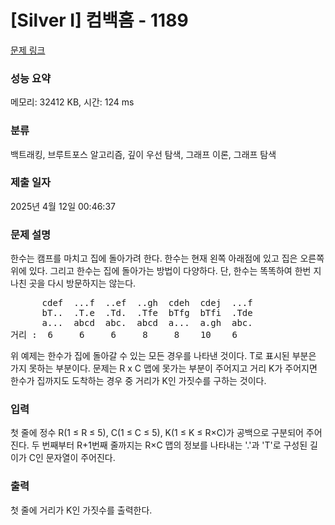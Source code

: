 # [Silver I] 컴백홈 - 1189 

[문제 링크](https://www.acmicpc.net/problem/1189) 

### 성능 요약

메모리: 32412 KB, 시간: 124 ms

### 분류

백트래킹, 브루트포스 알고리즘, 깊이 우선 탐색, 그래프 이론, 그래프 탐색

### 제출 일자

2025년 4월 12일 00:46:37

### 문제 설명

<p>한수는 캠프를 마치고 집에 돌아가려 한다. 한수는 현재 왼쪽 아래점에 있고 집은 오른쪽 위에 있다. 그리고 한수는 집에 돌아가는 방법이 다양하다. 단, 한수는 똑똑하여 한번 지나친 곳을 다시 방문하지는 않는다.</p>

<pre>      cdef  ...f  ..ef  ..gh  cdeh  cdej  ...f 
      bT..  .T.e  .Td.  .Tfe  bTfg  bTfi  .Tde 
      a...  abcd  abc.  abcd  a...  a.gh  abc. 
거리 :  6     6     6     8     8    10    6</pre>

<p>위 예제는 한수가 집에 돌아갈 수 있는 모든 경우를 나타낸 것이다. T로 표시된 부분은 가지 못하는 부분이다. 문제는 R x C 맵에 못가는 부분이 주어지고 거리 K가 주어지면 한수가 집까지도 도착하는 경우 중 거리가 K인 가짓수를 구하는 것이다.</p>

### 입력 

 <p>첫 줄에 정수 R(1 ≤ R ≤ 5), C(1 ≤ C ≤ 5), K(1 ≤ K ≤ R×C)가 공백으로 구분되어 주어진다. 두 번째부터 R+1번째 줄까지는 R×C 맵의 정보를 나타내는 '.'과 'T'로 구성된 길이가 C인 문자열이 주어진다.</p>

### 출력 

 <p>첫 줄에 거리가 K인 가짓수를 출력한다.</p>

